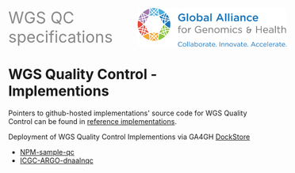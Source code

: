 <div class="title container" style="display: flex; align-items: center; gap: 50px;">
  <h1 style="font-size: 2rem; font-weight: normal; color: #888888; margin: 0;">WGS QC specifications</h1>
  <img src="img/ga4gh-logo.png" class="title" width="300">
</div>


# WGS Quality Control - Implementions

Pointers to github-hosted implementations' source code for WGS Quality Control can be found in [reference implementations](https://github.com/ga4gh/quality-control-wgs/tree/main/reference_implementations).

Deployment of WGS Quality Control Implementions via GA4GH [DockStore](https://dockstore.org/) 

-  [NPM-sample-qc](https://dockstore.org/workflows/github.com/c-BIG/NPM-sample-qc/NPM-sample-qc:master?tab=info)
-  [ICGC-ARGO-dnaalnqc](https://dockstore.org/workflows/github.com/icgc-argo-workflows/dnaalnqc/dnaalnqc:main?tab=info)


